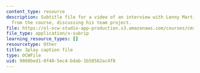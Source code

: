 ```yaml
---
content_type: resource
description: Subtitle file for a video of an interview with Lenny Martinez, a student
  from the course, discussing his team project.
file: https://ol-ocw-studio-app-production.s3.amazonaws.com/courses/cms-611j-creating-video-games-fall-2014/9060bed10f405ec4bdab1b58562ac4f8_jbhbJBtS48w.vtt
file_type: application/x-subrip
learning_resource_types: []
resourcetype: Other
title: 3play caption file
type: OCWFile
uid: 9060bed1-0f40-5ec4-bdab-1b58562ac4f8
---
```


